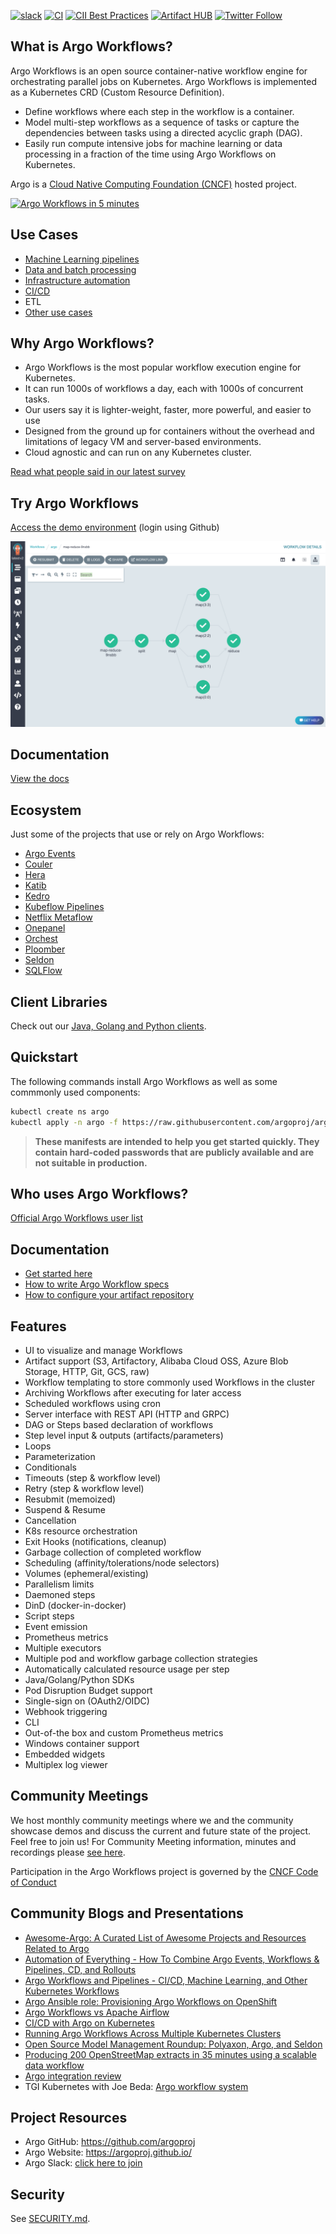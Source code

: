 [![slack](https://img.shields.io/badge/slack-argoproj-brightgreen.svg?logo=slack)](https://argoproj.github.io/community/join-slack)
[![CI](https://github.com/argoproj/argo-workflows/workflows/CI/badge.svg)](https://github.com/argoproj/argo-workflows/actions?query=event%3Apush+branch%3Amaster)
[![CII Best Practices](https://bestpractices.coreinfrastructure.org/projects/3830/badge)](https://bestpractices.coreinfrastructure.org/projects/3830)
[![Artifact HUB](https://img.shields.io/endpoint?url=https://artifacthub.io/badge/repository/argo-workflows)](https://artifacthub.io/packages/helm/argo/argo-workflows)
[![Twitter Follow](https://img.shields.io/twitter/follow/argoproj?style=social)](https://twitter.com/argoproj)

## What is Argo Workflows?

Argo Workflows is an open source container-native workflow engine for orchestrating parallel jobs on Kubernetes. Argo
Workflows is implemented as a Kubernetes CRD (Custom Resource Definition).

* Define workflows where each step in the workflow is a container.
* Model multi-step workflows as a sequence of tasks or capture the dependencies between tasks using a directed acyclic
  graph (DAG).
* Easily run compute intensive jobs for machine learning or data processing in a fraction of the time using Argo
  Workflows on Kubernetes.

Argo is a [Cloud Native Computing Foundation (CNCF)](https://cncf.io/) hosted project.

[![Argo Workflows in 5 minutes](https://img.youtube.com/vi/TZgLkCFQ2tk/0.jpg)](https://www.youtube.com/watch?v=TZgLkCFQ2tk)

## Use Cases

* [Machine Learning pipelines](https://argo-workflows.readthedocs.io/en/release-3.4/use-cases/machine-learning/)
* [Data and batch processing](https://argo-workflows.readthedocs.io/en/release-3.4/use-cases/data-processing/)
* [Infrastructure automation](https://argo-workflows.readthedocs.io/en/release-3.4/use-cases/infrastructure-automation/)
* [CI/CD](https://argo-workflows.readthedocs.io/en/release-3.4/use-cases/ci-cd/)
* ETL
* [Other use cases](https://argo-workflows.readthedocs.io/en/release-3.4/use-cases/other/)

## Why Argo Workflows?

* Argo Workflows is the most popular workflow execution engine for Kubernetes.
* It can run 1000s of workflows a day, each with 1000s of concurrent tasks.
* Our users say it is lighter-weight, faster, more powerful, and easier to use
* Designed from the ground up for containers without the overhead and limitations of legacy VM and server-based
  environments.
* Cloud agnostic and can run on any Kubernetes cluster.

[Read what people said in our latest survey](https://blog.argoproj.io/argo-workflows-2021-survey-results-d6fa890030ee)

## Try Argo Workflows

[Access the demo environment](https://workflows.apps.argoproj.io/workflows/argo) (login using Github)

![Screenshot](docs/assets/screenshot.png)

## Documentation

[View the docs](https://argo-workflows.readthedocs.io/en/release-3.4/)

## Ecosystem

Just some of the projects that use or rely on Argo Workflows:

* [Argo Events](https://github.com/argoproj/argo-events)
* [Couler](https://github.com/couler-proj/couler)
* [Hera](https://github.com/argoproj-labs/hera-workflows)
* [Katib](https://github.com/kubeflow/katib)
* [Kedro](https://kedro.readthedocs.io/en/stable/)
* [Kubeflow Pipelines](https://github.com/kubeflow/pipelines)
* [Netflix Metaflow](https://metaflow.org)
* [Onepanel](https://www.onepanel.ai/)
* [Orchest](https://github.com/orchest/orchest/)
* [Ploomber](https://github.com/ploomber/ploomber)
* [Seldon](https://github.com/SeldonIO/seldon-core)
* [SQLFlow](https://github.com/sql-machine-learning/sqlflow)

## Client Libraries

Check out our [Java, Golang and Python clients](docs/client-libraries.md).

## Quickstart

The following commands install Argo Workflows as well as some commmonly used components:

```bash
kubectl create ns argo
kubectl apply -n argo -f https://raw.githubusercontent.com/argoproj/argo-workflows/master/manifests/quick-start-postgres.yaml
```

> **These manifests are intended to help you get started quickly. They contain hard-coded passwords that are publicly available and are not suitable in production.**

## Who uses Argo Workflows?

[Official Argo Workflows user list](USERS.md)

## Documentation

* [Get started here](docs/quick-start.md)
* [How to write Argo Workflow specs](https://github.com/argoproj/argo-workflows/blob/master/examples/README.md)
* [How to configure your artifact repository](docs/configure-artifact-repository.md)

## Features

* UI to visualize and manage Workflows
* Artifact support (S3, Artifactory, Alibaba Cloud OSS, Azure Blob Storage, HTTP, Git, GCS, raw)
* Workflow templating to store commonly used Workflows in the cluster
* Archiving Workflows after executing for later access
* Scheduled workflows using cron
* Server interface with REST API (HTTP and GRPC)
* DAG or Steps based declaration of workflows
* Step level input & outputs (artifacts/parameters)
* Loops
* Parameterization
* Conditionals
* Timeouts (step & workflow level)
* Retry (step & workflow level)
* Resubmit (memoized)
* Suspend & Resume
* Cancellation
* K8s resource orchestration
* Exit Hooks (notifications, cleanup)
* Garbage collection of completed workflow
* Scheduling (affinity/tolerations/node selectors)
* Volumes (ephemeral/existing)
* Parallelism limits
* Daemoned steps
* DinD (docker-in-docker)
* Script steps
* Event emission
* Prometheus metrics
* Multiple executors
* Multiple pod and workflow garbage collection strategies
* Automatically calculated resource usage per step
* Java/Golang/Python SDKs
* Pod Disruption Budget support
* Single-sign on (OAuth2/OIDC)
* Webhook triggering
* CLI
* Out-of-the box and custom Prometheus metrics
* Windows container support
* Embedded widgets
* Multiplex log viewer

## Community Meetings

We host monthly community meetings where we and the community showcase demos and discuss the current and future state of
the project. Feel free to join us! For Community Meeting information, minutes and recordings
please [see here](https://bit.ly/argo-wf-cmty-mtng).

Participation in the Argo Workflows project is governed by
the [CNCF Code of Conduct](https://github.com/cncf/foundation/blob/master/code-of-conduct.md)

## Community Blogs and Presentations

* [Awesome-Argo: A Curated List of Awesome Projects and Resources Related to Argo](https://github.com/terrytangyuan/awesome-argo)
* [Automation of Everything - How To Combine Argo Events, Workflows & Pipelines, CD, and Rollouts](https://youtu.be/XNXJtxkUKeY)
* [Argo Workflows and Pipelines - CI/CD, Machine Learning, and Other Kubernetes Workflows](https://youtu.be/UMaivwrAyTA)
* [Argo Ansible role: Provisioning Argo Workflows on OpenShift](https://medium.com/@marekermk/provisioning-argo-on-openshift-with-ansible-and-kustomize-340a1fda8b50)
* [Argo Workflows vs Apache Airflow](http://bit.ly/30YNIvT)
* [CI/CD with Argo on Kubernetes](https://medium.com/@bouwe.ceunen/ci-cd-with-argo-on-kubernetes-28c1a99616a9)
* [Running Argo Workflows Across Multiple Kubernetes Clusters](https://admiralty.io/blog/running-argo-workflows-across-multiple-kubernetes-clusters/)
* [Open Source Model Management Roundup: Polyaxon, Argo, and Seldon](https://www.anaconda.com/blog/developer-blog/open-source-model-management-roundup-polyaxon-argo-and-seldon/)
* [Producing 200 OpenStreetMap extracts in 35 minutes using a scalable data workflow](https://www.interline.io/blog/scaling-openstreetmap-data-workflows/)
* [Argo integration review](http://dev.matt.hillsdon.net/2018/03/24/argo-integration-review.html)
* TGI Kubernetes with Joe Beda: [Argo workflow system](https://www.youtube.com/watch?v=M_rxPPLG8pU&start=859)

## Project Resources

* Argo GitHub:  https://github.com/argoproj
* Argo Website: https://argoproj.github.io/
* Argo Slack:   [click here to join](https://argoproj.github.io/community/join-slack)

## Security

See [SECURITY.md](SECURITY.md).
